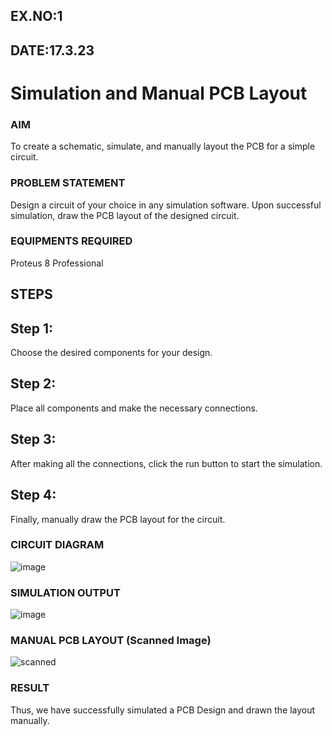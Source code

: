 ## EX.NO:1
## DATE:17.3.23
# Simulation and Manual PCB Layout

### AIM
To create a schematic, simulate, and manually layout the PCB for a simple circuit.
### PROBLEM STATEMENT
Design a circuit of your choice in any simulation software. Upon successful simulation, draw the PCB layout of the designed circuit.
### EQUIPMENTS REQUIRED
Proteus 8 Professional
## STEPS
## Step 1:
Choose the desired components for your design.
## Step 2:
Place all components and make the necessary connections.
## Step 3:
After making all the connections, click the run button to start the simulation.
## Step 4:
Finally, manually draw the PCB layout for the circuit.

### CIRCUIT DIAGRAM
![image](https://user-images.githubusercontent.com/75235090/225824384-18309bd4-42b9-4bd0-ace4-53f1299ef55c.png)

### SIMULATION OUTPUT
![image](https://user-images.githubusercontent.com/75235090/225824492-9ca7fef2-f100-4b0d-a75e-66b6e8a67561.png)

### MANUAL PCB LAYOUT (Scanned Image)
![scanned](https://user-images.githubusercontent.com/75235090/225825379-0e5847b9-74ca-4dd3-b5fa-7e85794f8c9e.jpeg)

### RESULT
Thus, we have successfully simulated a PCB Design and drawn the layout manually.
